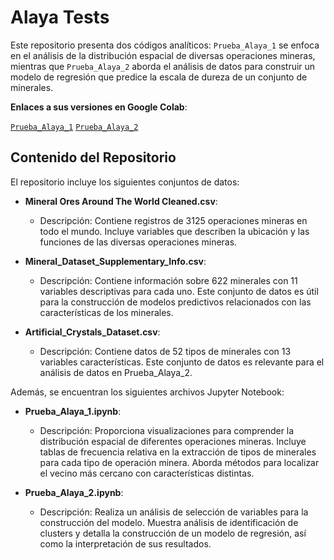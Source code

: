 # Alaya Tests
Este repositorio presenta dos códigos analíticos: ``Prueba_Alaya_1`` se enfoca en el análisis de la distribución espacial de diversas operaciones mineras, mientras que ``Prueba_Alaya_2`` aborda el análisis de datos para construir un modelo de regresión que predice la escala de dureza de un conjunto de minerales.

**Enlaces a sus versiones en Google Colab**: 

[``Prueba_Alaya_1``](https://colab.research.google.com/drive/1BJTpoWOOLAxGqy_AQjmg5A7Ljbp74gwQ#scrollTo=jQ5bfOuxD9qp)
[``Prueba_Alaya_2``](https://colab.research.google.com/drive/1MdwtBX_DpzCWTcg9QfWANon6tK2Ly2uB#scrollTo=y7ewzY56Da20&uniqifier=1)


## Contenido del Repositorio
El repositorio incluye los siguientes conjuntos de datos:

* **Mineral Ores Around The World Cleaned.csv**:
  * Descripción: Contiene registros de 3125 operaciones mineras en todo el mundo. Incluye variables que describen la ubicación y las funciones de las diversas operaciones mineras.

* **Mineral_Dataset_Supplementary_Info.csv**:
  * Descripción: Contiene información sobre 622 minerales con 11 variables descriptivas para cada uno. Este conjunto de datos es útil para la construcción de modelos predictivos relacionados con las características de los minerales.

* **Artificial_Crystals_Dataset.csv**:
  * Descripción: Contiene datos de 52 tipos de minerales con 13 variables características. Este conjunto de datos es relevante para el análisis de datos en Prueba_Alaya_2.

Además, se encuentran los siguientes archivos Jupyter Notebook:

* **Prueba_Alaya_1.ipynb**:
  * Descripción: Proporciona visualizaciones para comprender la distribución espacial de diferentes operaciones mineras. Incluye tablas de frecuencia relativa en la extracción de tipos de minerales para cada tipo de operación minera. Aborda métodos para localizar el
    vecino más cercano con características distintas.

* **Prueba_Alaya_2.ipynb**:
  * Descripción: Realiza un análisis de selección de variables para la construcción del modelo. Muestra análisis de identificación de clusters y detalla la construcción de un modelo de regresión, así como la interpretación de sus resultados.
